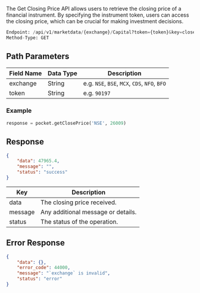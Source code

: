 <!-- ## Get Closing Price -->
The Get Closing Price API allows users to retrieve the closing price of a financial instrument. By specifying the instrument token, users can access the closing price, which can be crucial for making investment decisions.

```python
Endpoint: /api/v1/marketdata/{exchange}/Capital?token={token}&key=close_price
Method-Type: GET
```

## Path Parameters
| Field Name | Data Type | Description                           |
|------------|-----------|---------------------------------------|
| exchange   | String    | e.g. `NSE`, `BSE`, `MCX`, `CDS`, `NFO`, `BFO`   |
| token      | String    | e.g. `90197`                            |


### Example
```python
response = pocket.getClosePrice('NSE', 26009)
```


## Response
```json
{
    "data": 47965.4,
    "message": "", 
    "status": "success"
}
```

| Key      | Description                        |
|----------|------------------------------------|
| data     | The closing price received.       |
| message  | Any additional message or details. |
| status   | The status of the operation.      |


## Error Response
```json
{
    "data": {},
    "error_code": 44000,
    "message": "`exchange` is invalid",
    "status": "error"
}
```
